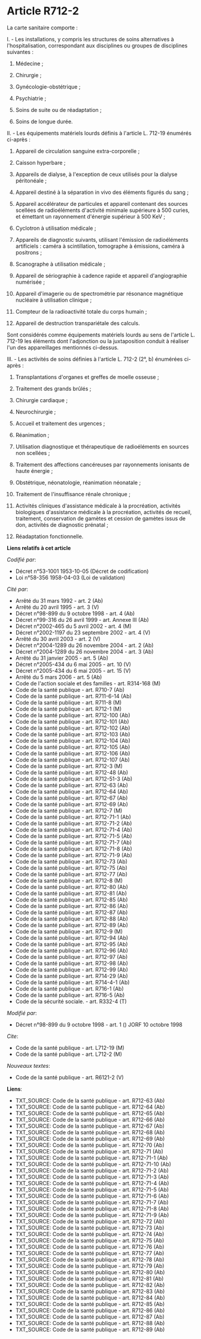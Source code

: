 # Article R712-2

La carte sanitaire comporte :

I. - Les installations, y compris les structures de soins alternatives à l'hospitalisation, correspondant aux disciplines ou
groupes de disciplines suivantes :

1. Médecine ;

2. Chirurgie ;

3. Gynécologie-obstétrique ;

4. Psychiatrie ;

5. Soins de suite ou de réadaptation ;

6. Soins de longue durée.

II. - Les équipements matériels lourds définis à l'article L. 712-19 énumérés ci-après :

1. Appareil de circulation sanguine extra-corporelle ;

2. Caisson hyperbare ;

3. Appareils de dialyse, à l'exception de ceux utilisés pour la dialyse péritonéale ;

4. Appareil destiné à la séparation in vivo des éléments figurés du sang ;

5. Appareil accélérateur de particules et appareil contenant des sources scellées de radioéléments d'activité minimale
supérieure à 500 curies, et émettant un rayonnement d'énergie supérieur à 500 KeV ;

6. Cyclotron à utilisation médicale ;

7. Appareils de diagnostic suivants, utilisant l'émission de radioéléments artificiels : caméra à scintillation, tomographe à
émissions, caméra à positrons ;

8. Scanographe à utilisation médicale ;

9. Appareil de sériographie à cadence rapide et appareil d'angiographie numérisée ;

10. Appareil d'imagerie ou de spectrométrie par résonance magnétique nucléaire à utilisation clinique ;

11. Compteur de la radioactivité totale du corps humain ;

12. Appareil de destruction transpariétale des calculs.

Sont considérés comme équipements matériels lourds au sens de l'article L. 712-19 les éléments dont l'adjonction ou la
juxtaposition conduit à réaliser l'un des appareillages mentionnés ci-dessus.

III. - Les activités de soins définies à l'article L. 712-2 (2°, b) énumérées ci-après :

1. Transplantations d'organes et greffes de moelle osseuse ;

2. Traitement des grands brûlés ;

3. Chirurgie cardiaque ;

4. Neurochirurgie ;

5. Accueil et traitement des urgences ;

6. Réanimation ;

7. Utilisation diagnostique et thérapeutique de radioéléments en sources non scellées ;

8. Traitement des affections cancéreuses par rayonnements ionisants de haute énergie ;

9. Obstétrique, néonatologie, réanimation néonatale ;

10. Traitement de l'insuffisance rénale chronique ;

11. Activités cliniques d'assistance médicale à la procréation, activités biologiques d'assistance médicale à la procréation,
activités de recueil, traitement, conservation de gamètes et cession de gamètes issus de don, activités de diagnostic
prénatal ;

12. Réadaptation fonctionnelle.

**Liens relatifs à cet article**

_Codifié par_:

  - Décret n°53-1001 1953-10-05 (Décret de codification)
  - Loi n°58-356 1958-04-03 (Loi de validation)

_Cité par_:

  - Arrêté du 31 mars 1992 - art. 2 (Ab)
  - Arrêté du 20 avril 1995 - art. 3 (V)
  - Décret n°98-899 du 9 octobre 1998 - art. 4 (Ab)
  - Décret n°99-316 du 26 avril 1999 - art. Annexe III (Ab)
  - Décret n°2002-465 du 5 avril 2002 - art. 4 (M)
  - Décret n°2002-1197 du 23 septembre 2002 - art. 4 (V)
  - Arrêté du 30 avril 2003 - art. 2 (V)
  - Décret n°2004-1289 du 26 novembre 2004 - art. 2 (Ab)
  - Décret n°2004-1289 du 26 novembre 2004 - art. 3 (Ab)
  - Arrêté du 31 janvier 2005 - art. 5 (Ab)
  - Décret n°2005-434 du 6 mai 2005 - art. 10 (V)
  - Décret n°2005-434 du 6 mai 2005 - art. 15 (V)
  - Arrêté du 5 mars 2006 - art. 5 (Ab)
  - Code de l'action sociale et des familles - art. R314-168 (M)
  - Code de la santé publique - art. R710-7 (Ab)
  - Code de la santé publique - art. R711-6-14 (Ab)
  - Code de la santé publique - art. R711-8 (M)
  - Code de la santé publique - art. R712-1 (M)
  - Code de la santé publique - art. R712-100 (Ab)
  - Code de la santé publique - art. R712-101 (Ab)
  - Code de la santé publique - art. R712-102 (Ab)
  - Code de la santé publique - art. R712-103 (Ab)
  - Code de la santé publique - art. R712-104 (Ab)
  - Code de la santé publique - art. R712-105 (Ab)
  - Code de la santé publique - art. R712-106 (Ab)
  - Code de la santé publique - art. R712-107 (Ab)
  - Code de la santé publique - art. R712-3 (M)
  - Code de la santé publique - art. R712-48 (Ab)
  - Code de la santé publique - art. R712-51-3 (Ab)
  - Code de la santé publique - art. R712-63 (Ab)
  - Code de la santé publique - art. R712-64 (Ab)
  - Code de la santé publique - art. R712-67 (Ab)
  - Code de la santé publique - art. R712-69 (Ab)
  - Code de la santé publique - art. R712-7 (M)
  - Code de la santé publique - art. R712-71-1 (Ab)
  - Code de la santé publique - art. R712-71-2 (Ab)
  - Code de la santé publique - art. R712-71-4 (Ab)
  - Code de la santé publique - art. R712-71-5 (Ab)
  - Code de la santé publique - art. R712-71-7 (Ab)
  - Code de la santé publique - art. R712-71-8 (Ab)
  - Code de la santé publique - art. R712-71-9 (Ab)
  - Code de la santé publique - art. R712-73 (Ab)
  - Code de la santé publique - art. R712-75 (Ab)
  - Code de la santé publique - art. R712-77 (Ab)
  - Code de la santé publique - art. R712-8 (M)
  - Code de la santé publique - art. R712-80 (Ab)
  - Code de la santé publique - art. R712-81 (Ab)
  - Code de la santé publique - art. R712-85 (Ab)
  - Code de la santé publique - art. R712-86 (Ab)
  - Code de la santé publique - art. R712-87 (Ab)
  - Code de la santé publique - art. R712-88 (Ab)
  - Code de la santé publique - art. R712-89 (Ab)
  - Code de la santé publique - art. R712-9 (M)
  - Code de la santé publique - art. R712-94 (Ab)
  - Code de la santé publique - art. R712-95 (Ab)
  - Code de la santé publique - art. R712-96 (Ab)
  - Code de la santé publique - art. R712-97 (Ab)
  - Code de la santé publique - art. R712-98 (Ab)
  - Code de la santé publique - art. R712-99 (Ab)
  - Code de la santé publique - art. R714-29 (Ab)
  - Code de la santé publique - art. R714-4-1 (Ab)
  - Code de la santé publique - art. R716-1 (Ab)
  - Code de la santé publique - art. R716-5 (Ab)
  - Code de la sécurité sociale. - art. R332-4 (T)

_Modifié par_:

  - Décret n°98-899 du 9 octobre 1998 - art. 1 () JORF 10 octobre 1998

_Cite_:

  - Code de la santé publique - art. L712-19 (M)
  - Code de la santé publique - art. L712-2 (M)

_Nouveaux textes_:

  - Code de la santé publique - art. R6121-2 (V)

**Liens**:

  - TXT_SOURCE: Code de la santé publique - art. R712-63 (Ab)
  - TXT_SOURCE: Code de la santé publique - art. R712-64 (Ab)
  - TXT_SOURCE: Code de la santé publique - art. R712-65 (Ab)
  - TXT_SOURCE: Code de la santé publique - art. R712-66 (Ab)
  - TXT_SOURCE: Code de la santé publique - art. R712-67 (Ab)
  - TXT_SOURCE: Code de la santé publique - art. R712-68 (Ab)
  - TXT_SOURCE: Code de la santé publique - art. R712-69 (Ab)
  - TXT_SOURCE: Code de la santé publique - art. R712-70 (Ab)
  - TXT_SOURCE: Code de la santé publique - art. R712-71 (Ab)
  - TXT_SOURCE: Code de la santé publique - art. R712-71-1 (Ab)
  - TXT_SOURCE: Code de la santé publique - art. R712-71-10 (Ab)
  - TXT_SOURCE: Code de la santé publique - art. R712-71-2 (Ab)
  - TXT_SOURCE: Code de la santé publique - art. R712-71-3 (Ab)
  - TXT_SOURCE: Code de la santé publique - art. R712-71-4 (Ab)
  - TXT_SOURCE: Code de la santé publique - art. R712-71-5 (Ab)
  - TXT_SOURCE: Code de la santé publique - art. R712-71-6 (Ab)
  - TXT_SOURCE: Code de la santé publique - art. R712-71-7 (Ab)
  - TXT_SOURCE: Code de la santé publique - art. R712-71-8 (Ab)
  - TXT_SOURCE: Code de la santé publique - art. R712-71-9 (Ab)
  - TXT_SOURCE: Code de la santé publique - art. R712-72 (Ab)
  - TXT_SOURCE: Code de la santé publique - art. R712-73 (Ab)
  - TXT_SOURCE: Code de la santé publique - art. R712-74 (Ab)
  - TXT_SOURCE: Code de la santé publique - art. R712-75 (Ab)
  - TXT_SOURCE: Code de la santé publique - art. R712-76 (Ab)
  - TXT_SOURCE: Code de la santé publique - art. R712-77 (Ab)
  - TXT_SOURCE: Code de la santé publique - art. R712-78 (Ab)
  - TXT_SOURCE: Code de la santé publique - art. R712-79 (Ab)
  - TXT_SOURCE: Code de la santé publique - art. R712-80 (Ab)
  - TXT_SOURCE: Code de la santé publique - art. R712-81 (Ab)
  - TXT_SOURCE: Code de la santé publique - art. R712-82 (Ab)
  - TXT_SOURCE: Code de la santé publique - art. R712-83 (Ab)
  - TXT_SOURCE: Code de la santé publique - art. R712-84 (Ab)
  - TXT_SOURCE: Code de la santé publique - art. R712-85 (Ab)
  - TXT_SOURCE: Code de la santé publique - art. R712-86 (Ab)
  - TXT_SOURCE: Code de la santé publique - art. R712-87 (Ab)
  - TXT_SOURCE: Code de la santé publique - art. R712-88 (Ab)
  - TXT_SOURCE: Code de la santé publique - art. R712-89 (Ab)
